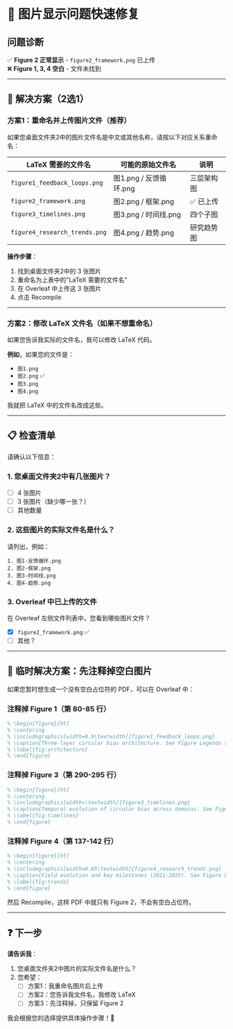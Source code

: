 # 🚨 图片显示问题快速修复

## 问题诊断

✅ **Figure 2 正常显示** - `figure2_framework.png` 已上传  
❌ **Figure 1, 3, 4 空白** - 文件未找到

---

## 🎯 解决方案（2选1）

### 方案1：重命名并上传图片文件（推荐）

如果您桌面文件夹2中的图片文件名是中文或其他名称，请按以下对应关系重命名：

| LaTeX 需要的文件名 | 可能的原始文件名 | 说明 |
|-------------------|-----------------|------|
| `figure1_feedback_loops.png` | 图1.png / 反馈循环.png | 三层架构图 |
| `figure2_framework.png` | 图2.png / 框架.png | ✅ 已上传 |
| `figure3_timelines.png` | 图3.png / 时间线.png | 四个子图 |
| `figure4_research_trends.png` | 图4.png / 趋势.png | 研究趋势图 |

**操作步骤**：
1. 找到桌面文件夹2中的 3 张图片
2. 重命名为上表中的"LaTeX 需要的文件名"
3. 在 Overleaf 中上传这 3 张图片
4. 点击 Recompile

---

### 方案2：修改 LaTeX 文件名（如果不想重命名）

如果您告诉我实际的文件名，我可以修改 LaTeX 代码。

**例如**，如果您的文件是：
- `图1.png`
- `图2.png` ✅
- `图3.png`
- `图4.png`

我就把 LaTeX 中的文件名改成这些。

---

## 📋 检查清单

请确认以下信息：

### 1. 您桌面文件夹2中有几张图片？
- [ ] 4 张图片
- [ ] 3 张图片（缺少哪一张？）
- [ ] 其他数量

### 2. 这些图片的实际文件名是什么？
请列出，例如：
```
1. 图1-反馈循环.png
2. 图2-框架.png
3. 图3-时间线.png
4. 图4-趋势.png
```

### 3. Overleaf 中已上传的文件
在 Overleaf 左侧文件列表中，您看到哪些图片文件？
- [x] `figure2_framework.png` ✅
- [ ] 其他？

---

## 🔧 临时解决方案：先注释掉空白图片

如果您暂时想生成一个没有空白占位符的 PDF，可以在 Overleaf 中：

### 注释掉 Figure 1（第 80-85 行）
```latex
% \begin{figure}[ht]
% \centering
% \includegraphics[width=0.9\textwidth]{figure1_feedback_loops.png}
% \caption{Three-layer circular bias architecture. See Figure Legends section for detailed description.}
% \label{fig:architecture}
% \end{figure}
```

### 注释掉 Figure 3（第 290-295 行）
```latex
% \begin{figure}[ht]
% \centering
% \includegraphics[width=\textwidth]{figure3_timelines.png}
% \caption{Temporal evolution of circular bias across domains. See Figure Legends section for detailed description.}
% \label{fig:timelines}
% \end{figure}
```

### 注释掉 Figure 4（第 137-142 行）
```latex
% \begin{figure}[ht]
% \centering
% \includegraphics[width=0.85\textwidth]{figure4_research_trends.png}
% \caption{Field evolution and key milestones (2021-2025). See Figure Legends section for detailed description.}
% \label{fig:trends}
% \end{figure}
```

然后 Recompile，这样 PDF 中就只有 Figure 2，不会有空白占位符。

---

## ❓ 下一步

**请告诉我**：
1. 您桌面文件夹2中图片的实际文件名是什么？
2. 您希望：
   - [ ] 方案1：我重命名图片后上传
   - [ ] 方案2：您告诉我文件名，我修改 LaTeX
   - [ ] 方案3：先注释掉，只保留 Figure 2

我会根据您的选择提供具体操作步骤！🎯
